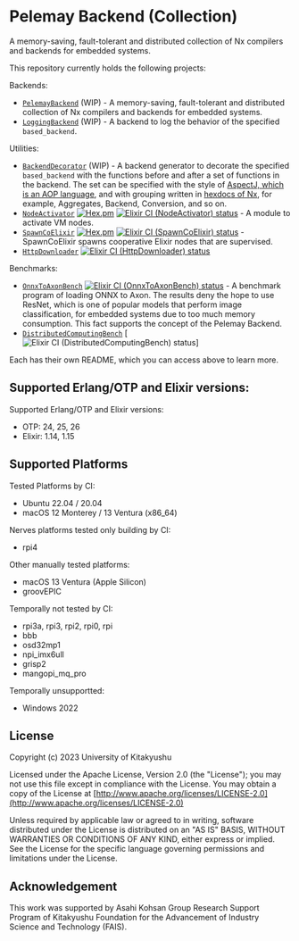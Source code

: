 # Pelemay Backend (Collection)

<!-- MODULEDOC -->
A memory-saving, fault-tolerant and distributed collection of Nx compilers and
backends for embedded systems.
<!-- MODULEDOC -->

This repository currently holds the following projects:

Backends:

* [`PelemayBackend`](https://github.com/zeam-vm/pelemay_backend/tree/main/backends/pelemay_backend#readme) (WIP) - A memory-saving, fault-tolerant and distributed collection of Nx compilers and backends for embedded systems.
* [`LoggingBackend`](https://github.com/zeam-vm/pelemay_backend/blob/main/backends/logging_backend#readme) (WIP) - A backend to log the behavior of the specified `based_backend`.

Utilities:

* [`BackendDecorator`](https://github.com/zeam-vm/pelemay_backend/blob/main/utilities/backend_decorator#readme) (WIP) - A backend generator to decorate the specified `based_backend` with the functions before and after a set of functions in the backend. The set can be specified with the style of [AspectJ, which is an AOP language](https://en.wikipedia.org/wiki/Aspect-oriented_programming), and with grouping written in [hexdocs of Nx](https://hexdocs.pm/nx/Nx.html), for example, Aggregates, Backend, Conversion, and so on.
* [`NodeActivator`](https://github.com/zeam-vm/pelemay_backend/blob/main/utilities/node_activator#readme) [![Hex.pm](https://img.shields.io/hexpm/v/node_activator.svg?style=flat&color=blue)](https://hex.pm/packages/node_activator)  [![Elixir CI (NodeActivator) status](https://github.com/zeam-vm/pelemay_backend/actions/workflows/ci_node_activator.yml/badge.svg)](https://github.com/zeam-vm/pelemay_backend/actions/workflows/ci_node_activator.yml/badge.svg) - A module to activate VM nodes.
* [`SpawnCoElixir`](https://github.com/zeam-vm/pelemay_backend/blob/main/utilities/spawn_co_elixir#readme) [![Hex.pm](https://img.shields.io/hexpm/v/spawn_co_elixir.svg?style=flat&color=blue)](https://hex.pm/packages/spawn_co_elixir) [![Elixir CI (SpawnCoElixir) status](https://github.com/zeam-vm/pelemay_backend/actions/workflows/ci_spawn_co_elixir.yml/badge.svg)](https://github.com/zeam-vm/pelemay_backend/actions/workflows/ci_spawn_co_elixir.yml/badge.svg) - SpawnCoElixir spawns cooperative Elixir nodes that are supervised.
* [`HttpDownloader`](https://github.com/zeam-vm/pelemay_backend/blob/main/utilities/http_downloader#readme) [![Elixir CI (HttpDownloader) status](https://github.com/zeam-vm/pelemay_backend/actions/workflows/ci_http_downloader.yml/badge.svg)](https://github.com/zeam-vm/pelemay_backend/actions/workflows/ci_http_downloader.yml/badge.svg)

Benchmarks:

* [`OnnxToAxonBench`](https://github.com/zeam-vm/pelemay_backend/blob/main/benchmarks/onnx_to_axon_bench#readme) [![Elixir CI (OnnxToAxonBench) status](https://github.com/zeam-vm/pelemay_backend/actions/workflows/ci_onnx_to_axon_bench.yml/badge.svg)](https://github.com/zeam-vm/pelemay_backend/actions/workflows/ci_onnx_to_axon_bench.yml/badge.svg) - A benchmark program of loading ONNX to Axon. The results deny the hope to use ResNet, which is one of popular models that perform image classification, for embedded systems due to too much memory consumption. This fact supports the concept of the Pelemay Backend.
* [`DistributedComputingBench`](https://github.com/zeam-vm/pelemay_backend/blob/main/benchmarks/distributed_computing_bench#readme) [![Elixir CI (DistributedComputingBench) status](https://github.com/zeam-vm/pelemay_backend/actions/workflows/ci_distributed_computing_bench.yml/badge.svg)]

Each has their own README, which you can access above to learn more.

## Supported Erlang/OTP and Elixir versions:

Supported Erlang/OTP and Elixir versions:

* OTP: 24, 25, 26
* Elixir: 1.14, 1.15

## Supported Platforms

Tested Platforms by CI:

* Ubuntu 22.04 / 20.04
* macOS 12 Monterey / 13 Ventura (x86_64)

Nerves platforms tested only building by CI:

* rpi4

Other manually tested platforms:

* macOS 13 Ventura (Apple Silicon)
* groovEPIC

Temporally not tested by CI:

* rpi3a, rpi3, rpi2, rpi0, rpi
* bbb
* osd32mp1
* npi_imx6ull
* grisp2
* mangopi_mq_pro

Temporally unsupportted:

* Windows 2022

## License

Copyright (c) 2023 University of Kitakyushu

Licensed under the Apache License, Version 2.0 (the "License");
you may not use this file except in compliance with the License.
You may obtain a copy of the License at [http://www.apache.org/licenses/LICENSE-2.0](http://www.apache.org/licenses/LICENSE-2.0)

Unless required by applicable law or agreed to in writing, software
distributed under the License is distributed on an "AS IS" BASIS,
WITHOUT WARRANTIES OR CONDITIONS OF ANY KIND, either express or implied.
See the License for the specific language governing permissions and
limitations under the License.

## Acknowledgement

This work was supported by Asahi Kohsan Group Research Support Program of Kitakyushu Foundation for the Advancement of Industry Science and Technology (FAIS).
